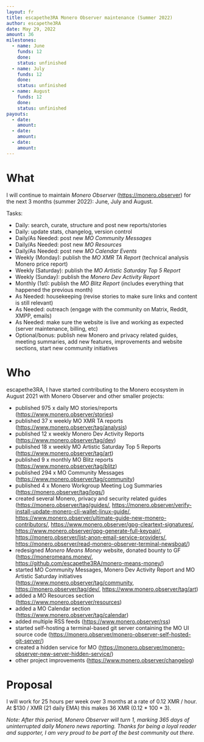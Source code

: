 ```yaml
---
layout: fr
title: escapethe3RA Monero Observer maintenance (Summer 2022)
author: escapethe3RA
date: May 29, 2022
amount: 36
milestones:
  - name: June
    funds: 12
    done:
    status: unfinished
  - name: July
    funds: 12
    done:
    status: unfinished
  - name: August
    funds: 12
    done:
    status: unfinished
payouts:
  - date:
    amount:
  - date:
    amount:
  - date:
    amount:
---
```


# What

I will continue to maintain *Monero Observer* (https://monero.observer) for the next 3 months (summer 2022): June, July and August.

Tasks:

- Daily: search, curate, structure and post new reports/stories
- Daily: update stats, changelog, version control
- Daily/As Needed: post new *MO Community Messages*
- Daily/As Needed: post new *MO Resources*
- Daily/As Needed: post new *MO Calendar Events*
- Weekly (Monday): publish the *MO XMR TA Report* (technical analysis Monero price report)
- Weekly (Saturday): publish the *MO Artistic Saturday Top 5 Report*
- Weekly (Sunday): publish the *Monero Dev Activity Report*
- Monthly (1st): publish the *MO Blitz Report* (includes everything that happened the previous month)
- As Needed: housekeeping (revise stories to make sure links and content is still relevant)
- As Needed: outreach (engage with the community on Matrix, Reddit, XMPP, emails)
- As Needed: make sure the website is live and working as expected (server maintenance, billing, etc)
- Optional/bonus: publish new Monero and privacy related guides, meeting summaries, add new features, improvements and website sections, start new community initiatives

# Who

escapethe3RA, I have started contributing to the Monero ecosystem in August 2021 with Monero Observer and other smaller projects:

- published 975 x daily MO stories/reports (https://www.monero.observer/stories)
- published 37 x weekly MO XMR TA reports (https://www.monero.observer/tag/analysis)
- published 12 x weekly Monero Dev Activity Reports (https://www.monero.observer/tag/dev)
- published 18 x weekly MO Artistic Saturday Top 5 Reports (https://www.monero.observer/tag/art)
- published 9 x monthly MO Blitz reports (https://www.monero.observer/tag/blitz)
- published 294 x MO Community Messages (https://www.monero.observer/tag/community)
- published 4 x Monero Workgroup Meeting Log Summaries (https://monero.observer/tag/logs/)
- created several Monero, privacy and security related guides (https://monero.observer/tag/guides/, https://monero.observer/verify-install-update-monero-cli-wallet-linux-guide/, https://www.monero.observer/ultimate-guide-new-monero-contributors/, https://www.monero.observer/gpg-cleartext-signatures/, https://www.monero.observer/gpg-generate-full-keypair/, https://monero.observer/list-anon-email-service-providers/, https://monero.observer/read-monero-observer-terminal-newsboat/)
- redesigned *Monero Means Money* website, donated bounty to GF (https://moneromeans.money/, https://github.com/escapethe3RA/monero-means-money/)
- started MO Community Messages, Monero Dev Activity Report and MO Artistic Saturday initiatives (https://www.monero.observer/tag/community, https://monero.observer/tag/dev/, https://www.monero.observer/tag/art)
- added a MO Resources section (https://www.monero.observer/resources)
- added a MO Calendar section (https://www.monero.observer/tag/calendar)
- added multiple RSS feeds (https://www.monero.observer/rss)
- started self-hosting a terminal-based git server containing the MO UI source code (https://monero.observer/monero-observer-self-hosted-git-server/)
- created a hidden service for MO (https://monero.observer/monero-observer-new-server-hidden-service/)
- other project improvements (https://www.monero.observer/changelog)
 
# Proposal

I will work for 25 hours per week over 3 months at a rate of 0.12 XMR / hour. At $130 / XMR (21 daily EMA) this makes 36 XMR (0.12 * 100 * 3).

*Note: After this period, Monero Observer will turn 1, marking 365 days of uninterrupted daily Monero news reporting. Thanks for being a loyal reader and supporter, I am very proud to be part of the best community out there.*
